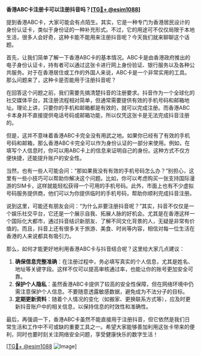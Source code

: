 **香港ABC卡注册卡可以注册抖音吗？[[TG💪+ @esim1088](https://t.me/s/esim1088)]**

提到香港ABC卡，大家可能会有点陌生。其实，它是一种专门为香港居民设计的身份认证卡，类似于身份证的一种补充形式。不过，它的用途可不仅仅局限于本地生活，很多人会好奇，这种卡能不能用来注册抖音呢？今天我们就来聊聊这个话题。

首先，让我们简单了解一下香港ABC卡的基本情况。ABC卡是由香港政府推出的电子身份认证卡，持有者可以通过这张卡进行网上身份验证、银行服务以及各种公共服务。对于在香港居住或工作的外国人来说，ABC卡是一个非常实用的工具。那么问题来了，这种卡是否能用于注册抖音呢？

在回答这个问题之前，我们需要先搞清楚抖音的注册要求。抖音作为一个全球化的社交媒体平台，其注册流程相对简单，但通常需要提供有效的手机号码和邮箱地址。理论上讲，只要你的手机和邮箱都是有效的，就可以完成注册。而香港ABC卡本身并不直接提供电话号码或邮箱功能，所以仅凭这张卡是无法完成抖音注册的。

但是，这并不意味着香港ABC卡完全没有用武之地。如果你已经有了有效的手机号码和邮箱，那么香港ABC卡完全可以作为身份认证的一部分来使用。例如，在填写个人信息时，你可以用ABC卡上的信息来证明自己的身份。这种方式不仅方便快捷，还能提升账户的安全性。

当然，也有一些人可能会问：“那如果我没有有效的手机号码怎么办？”别担心，这里有一些小技巧可以帮助你解决这个问题。比如，你可以考虑购买一张支持国际漫游的SIM卡，这样就能轻松获得一个可用的手机号码。此外，市面上也有不少虚拟号码服务提供商，他们可以为你提供临时的手机号码，帮助你顺利完成抖音注册。

说到这里，可能还有朋友会问：“为什么非要注册抖音呢？”其实，抖音不仅仅是一个娱乐社交平台，它还是一个展示自我、拓展人脉的好机会。尤其是在香港这样一个国际化大都市，通过抖音结识新朋友、了解不同文化背景的人，无疑是非常有价值的。而且，抖音上还有很多关于旅游、美食、时尚等内容，相信对每一位生活在香港的人来说都具有吸引力。

那么，如何才能更好地利用香港ABC卡与抖音结合呢？这里给大家几点建议：

1. **确保信息完整准确**：在注册过程中，务必填写真实的个人信息，尤其是姓名、地址等关键字段。这样不仅可以提高审核通过率，也能让你的账号更加安全可靠。
2. **保护个人隐私**：虽然香港ABC卡提供了较高的安全性保障，但在网络环境中仍需注意保护个人信息。不要随意透露敏感数据，避免成为不法分子的目标。
3. **定期更新资料**：随着个人情况的变化（如搬家、更换联系方式等），应及时更新抖音账户中的相关信息，以保持信息的时效性和准确性。

最后，再强调一下，香港ABC卡虽然不能直接用于注册抖音，但它依然是我们日常生活和工作中不可或缺的重要工具之一。希望大家能够善加利用这张卡带来的便利，同时也要时刻关注网络安全问题，享受健康快乐的数字生活！

[[TG💪+ @esim1088](https://t.me/s/esim1088) ![Image](https://i.postimg.cc/4NQfJmqS/Snipaste-2025-05-13-00-14-12.png)]